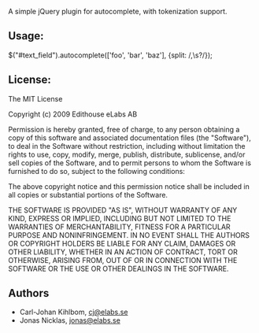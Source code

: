 A simple jQuery plugin for autocomplete, with tokenization support.

Usage:
------

  $("#text_field").autocomplete(['foo', 'bar', 'baz'], {split: /,\s?/});

License:
--------

The MIT License

Copyright (c) 2009 Edithouse eLabs AB

Permission is hereby granted, free of charge, to any person obtaining a copy
of this software and associated documentation files (the "Software"), to deal
in the Software without restriction, including without limitation the rights
to use, copy, modify, merge, publish, distribute, sublicense, and/or sell
copies of the Software, and to permit persons to whom the Software is
furnished to do so, subject to the following conditions:

The above copyright notice and this permission notice shall be included in
all copies or substantial portions of the Software.

THE SOFTWARE IS PROVIDED "AS IS", WITHOUT WARRANTY OF ANY KIND, EXPRESS OR
IMPLIED, INCLUDING BUT NOT LIMITED TO THE WARRANTIES OF MERCHANTABILITY,
FITNESS FOR A PARTICULAR PURPOSE AND NONINFRINGEMENT. IN NO EVENT SHALL THE
AUTHORS OR COPYRIGHT HOLDERS BE LIABLE FOR ANY CLAIM, DAMAGES OR OTHER
LIABILITY, WHETHER IN AN ACTION OF CONTRACT, TORT OR OTHERWISE, ARISING FROM,
OUT OF OR IN CONNECTION WITH THE SOFTWARE OR THE USE OR OTHER DEALINGS IN
THE SOFTWARE.

Authors
-------

* Carl-Johan Kihlbom, <cj@elabs.se>
* Jonas Nicklas, <jonas@elabs.se>
